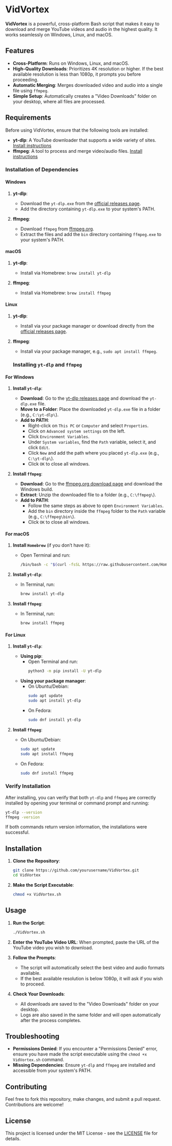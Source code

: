 # VidVortex

**VidVortex** is a powerful, cross-platform Bash script that makes it easy to download and merge YouTube videos and audio in the highest quality. It works seamlessly on Windows, Linux, and macOS.

## Features

- **Cross-Platform**: Runs on Windows, Linux, and macOS.
- **High-Quality Downloads**: Prioritizes 4K resolution or higher. If the best available resolution is less than 1080p, it prompts you before proceeding.
- **Automatic Merging**: Merges downloaded video and audio into a single file using `ffmpeg`.
- **Simple Setup**: Automatically creates a "Video Downloads" folder on your desktop, where all files are processed.

## Requirements

Before using VidVortex, ensure that the following tools are installed:

- **yt-dlp**: A YouTube downloader that supports a wide variety of sites. [Install instructions](https://github.com/yt-dlp/yt-dlp#installation)
- **ffmpeg**: A tool to process and merge video/audio files. [Install instructions](https://ffmpeg.org/download.html)

### Installation of Dependencies

#### Windows

1. **yt-dlp**: 
   - Download the `yt-dlp.exe` from the [official releases page](https://github.com/yt-dlp/yt-dlp/releases/latest).
   - Add the directory containing `yt-dlp.exe` to your system's PATH.

2. **ffmpeg**:
   - Download `ffmpeg` from [ffmpeg.org](https://ffmpeg.org/download.html).
   - Extract the files and add the `bin` directory containing `ffmpeg.exe` to your system's PATH.

#### macOS

1. **yt-dlp**:
   - Install via Homebrew: `brew install yt-dlp`

2. **ffmpeg**:
   - Install via Homebrew: `brew install ffmpeg`

#### Linux

1. **yt-dlp**:
   - Install via your package manager or download directly from the [official releases page](https://github.com/yt-dlp/yt-dlp/releases/latest).

2. **ffmpeg**:
   - Install via your package manager, e.g., `sudo apt install ffmpeg`.
     

   ### Installing `yt-dlp` and `ffmpeg`

#### **For Windows**

1. **Install `yt-dlp`**:
   - **Download**: Go to the [yt-dlp releases page](https://github.com/yt-dlp/yt-dlp/releases/latest) and download the `yt-dlp.exe` file.
   - **Move to a Folder**: Place the downloaded `yt-dlp.exe` file in a folder (e.g., `C:\yt-dlp\`).
   - **Add to PATH**:
     - Right-click on `This PC` or `Computer` and select `Properties`.
     - Click on `Advanced system settings` on the left.
     - Click `Environment Variables`.
     - Under `System variables`, find the `Path` variable, select it, and click `Edit`.
     - Click `New` and add the path where you placed `yt-dlp.exe` (e.g., `C:\yt-dlp\`).
     - Click `OK` to close all windows.

2. **Install `ffmpeg`**:
   - **Download**: Go to the [ffmpeg.org download page](https://ffmpeg.org/download.html) and download the Windows build.
   - **Extract**: Unzip the downloaded file to a folder (e.g., `C:\ffmpeg\`).
   - **Add to PATH**:
     - Follow the same steps as above to open `Environment Variables`.
     - Add the `bin` directory inside the `ffmpeg` folder to the `Path` variable (e.g., `C:\ffmpeg\bin\`).
     - Click `OK` to close all windows.

#### **For macOS**

1. **Install `Homebrew`** (if you don’t have it):
   - Open Terminal and run:
     ```bash
     /bin/bash -c "$(curl -fsSL https://raw.githubusercontent.com/Homebrew/install/HEAD/install.sh)"
     ```

2. **Install `yt-dlp`**:
   - In Terminal, run:
     ```bash
     brew install yt-dlp
     ```

3. **Install `ffmpeg`**:
   - In Terminal, run:
     ```bash
     brew install ffmpeg
     ```

#### **For Linux**

1. **Install `yt-dlp`**:
   - **Using pip**:
     - Open Terminal and run:
       ```bash
       python3 -m pip install -U yt-dlp
       ```
   - **Using your package manager**:
     - On Ubuntu/Debian:
       ```bash
       sudo apt update
       sudo apt install yt-dlp
       ```
     - On Fedora:
       ```bash
       sudo dnf install yt-dlp
       ```

2. **Install `ffmpeg`**:
   - On Ubuntu/Debian:
     ```bash
     sudo apt update
     sudo apt install ffmpeg
     ```
   - On Fedora:
     ```bash
     sudo dnf install ffmpeg
     ```

### Verify Installation

After installing, you can verify that both `yt-dlp` and `ffmpeg` are correctly installed by opening your terminal or command prompt and running:

```bash
yt-dlp --version
ffmpeg -version
```

If both commands return version information, the installations were successful.

## Installation

1. **Clone the Repository**:
   ```bash
   git clone https://github.com/yourusername/VidVortex.git
   cd VidVortex
   ```

2. **Make the Script Executable**:
   ```bash
   chmod +x VidVortex.sh
   ```

## Usage

1. **Run the Script**:
   ```bash
   ./VidVortex.sh
   ```

2. **Enter the YouTube Video URL**: When prompted, paste the URL of the YouTube video you wish to download.

3. **Follow the Prompts**:
   - The script will automatically select the best video and audio formats available.
   - If the best available resolution is below 1080p, it will ask if you wish to proceed.

4. **Check Your Downloads**:
   - All downloads are saved to the "Video Downloads" folder on your desktop.
   - Logs are also saved in the same folder and will open automatically after the process completes.

## Troubleshooting

- **Permissions Denied**: If you encounter a "Permissions Denied" error, ensure you have made the script executable using the `chmod +x VidVortex.sh` command.
- **Missing Dependencies**: Ensure `yt-dlp` and `ffmpeg` are installed and accessible from your system's PATH.

## Contributing

Feel free to fork this repository, make changes, and submit a pull request. Contributions are welcome!

## License

This project is licensed under the MIT License - see the [LICENSE](LICENSE) file for details.
